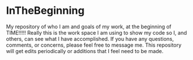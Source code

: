 # InTheBeginning
My repository of who I am and goals of my work, at the beginning of TIME!!!!!
Really this is the work space I am using to show my code so I, and others, can see what I have accomplished.
If you have any questions, comments, or concerns, please feel free to message me.
This repository will get edits periodically or additions that I feel need to be made.
